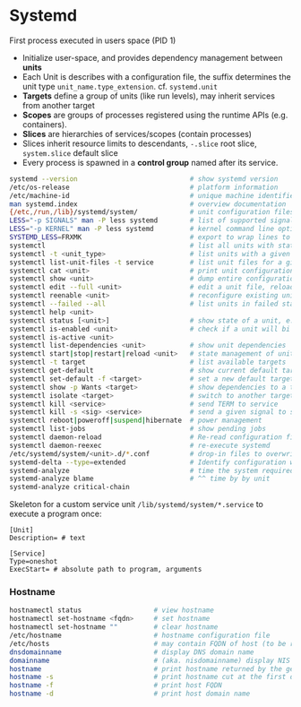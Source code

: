 
# Systemd

First process executed in users space (PID 1)

- Initialize user-space, and provides dependency management between **units**
- Each Unit is describes with a configuration file, the suffix determines the unit type `unit_name.type_extension`. cf. `systemd.unit`
- **Targets** define a group of units (like run levels), may inherit services from another target
- **Scopes** are groups of processes registered using the runtime APIs (e.g. containers).
- **Slices** are hierarchies of services/scopes (contain processes) 
- Slices inherit resource limits to descendants, `-.slice` root slice, `system.slice` default slice
- Every process is spawned in a **control group** named after its service.

```bash
systemd --version                            # show systemd version
/etc/os-release                              # platform information
/etc/machine-id                              # unique machine identifier
man systemd.index                            # overview documentation
{/etc,/run,/lib}/systemd/system/             # unit configuration files
LESS="-p SIGNALS" man -P less systemd        # list of supported signals
LESS="-p KERNEL" man -P less systemd         # kernel command line options for boot
SYSTEMD_LESS=FRXMK                           # export to wrap lines to screen width
systemctl                                    # list all units with state
systemctl -t <unit_type>                     # list units with a given type, e.g. "service"
systemctl list-unit-files -t service         # list unit files for a given unit type 
systemctl cat <unit>                         # print unit configuration files
systemctl show <unit>                        # dump entire configuration
systemctl edit --full <unit>                 # edit a unit file, reload on close
systemctl reenable <unit>                    # reconfigure existing unit
systemctl --failed --all                     # list units in failed state
systemctl help <unit>
systemctl status [<unit>]                    # show state of a unit, e.g. ssh.service
systemctl is-enabled <unit>                  # check if a unit will bi started during init
systemctl is-active <unit>
systemctl list-dependencies <unit>           # show unit dependencies
systemctl start|stop|restart|reload <unit>   # state management of units
systemctl -t target                          # list available targets
systemctl get-default                        # show current default target at boot
systemctl set-default -f <target>            # set a new default target
systemctl show -p Wants <target>             # show dependencies to a target
systemctl isolate <target>                   # switch to another target
systemctl kill <service>                     # send TERM to service
systemctl kill -s <sig> <service>            # send a given signal to servive, e.g. HUB  
systemctl reboot|poweroff|suspend|hibernate  # power management
systemctl list-jobs                          # show pending jobs
systemctl daemon-reload                      # Re-read configuration files
systemctl daemon-reexec                      # re-execute systemd
/etc/systemd/system/<unit>.d/*.conf          # drop-in files to overwrite units
systemd-delta --type=extended                # Identify configuration which override others
systemd-analyze                              # time the system required during last booting
systemd-analyze blame                        # ^^ time by by unit
systemd-analyze critical-chain
```

Skeleton for a custom service unit `/lib/systemd/system/*.service` to execute a program once:

```
[Unit]
Description= # text

[Service]
Type=oneshot
ExecStart= # absolute path to program, arguments
```

### Hostname

```bash
hostnamectl status                  # view hostname
hostnamectl set-hostname <fqdn>     # set hostname
hostnamectl set-hostname ""         # clear hostname
/etc/hostname                       # hostname configuration file
/etc/hosts                          # may contain FQDN of host (to be resolved without DNS)
dnsdomainname                       # display DNS domain name
domainname                          # (aka. nisdomainname) display NIS domain name
hostname                            # print hostname returned by the gethostname(2) function
hostname -s                         # print hostname cut at the first dot
hostname -f                         # print host FQDN
hostname -d                         # print host domain name
```
